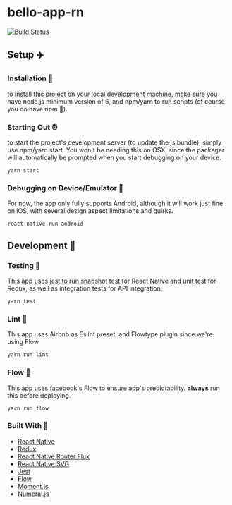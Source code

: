 # bello-app-rn
[![Build Status](https://travis-ci.org/adhywiranata/bello-client-rn.svg?branch=master)](https://travis-ci.org/adhywiranata/bello-client-rn)

## Setup ✈️

### Installation 🔧

to install this project on your local development machine, make sure you have node.js minimum version of 6, and npm/yarn to run scripts (of course you do have npm 😬).

### Starting Out ⏰

to start the project's development server (to update the js bundle), simply use npm/yarn start. You won't be needing this on OSX, since the packager will automatically be prompted when you start debugging on your device.

```
yarn start
```

### Debugging on Device/Emulator 👷

For now, the app only fully supports Android, although it will work just fine on iOS, with several design aspect limitations and quirks.

```
react-native run-android
```

## Development 🔧

### Testing 👷

This app uses jest to run snapshot test for React Native and unit test for Redux, as well as integration tests for API integration.

`yarn test`

### Lint 📓

This app uses Airbnb as Eslint preset, and Flowtype plugin since we're using Flow.

`yarn run lint`

### Flow 🌄

This app uses facebook's Flow to ensure app's predictability. __always__ run this before deploying.

`yarn run flow`

### Built With 🔗

- [React Native](https://github.com/adhywiranata/bello-client-rn)
- [Redux](https://github.com/adhywiranata/bello-client-rn)
- [React Native Router Flux](https://github.com/adhywiranata/bello-client-rn)
- [React Native SVG](https://github.com/adhywiranata/bello-client-rn)
- [Jest](https://github.com/adhywiranata/bello-client-rn)
- [Flow](https://github.com/adhywiranata/bello-client-rn)
- [Moment.js](https://github.com/adhywiranata/bello-client-rn)
- [Numeral.js](https://github.com/adhywiranata/bello-client-rn)
